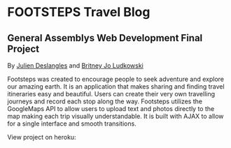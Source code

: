 # FOOTSTEPS Travel Blog

## General Assemblys Web Development Final Project

By [Julien Deslangles](https://github.com/jdeslangles) and [Britney Jo Ludkowski](https://github.com/britneyjo)

Footsteps was created to encourage people to seek adventure and explore our amazing earth. It is an application that makes sharing and finding travel itineraries easy and beautiful. Users can create their very own travelling journeys and record each stop along the way. Footsteps utilizes the GoogleMaps API to allow users to upload text and photos directly to the map making each trip visually understandable. It is built with AJAX to allow for a single interface and smooth transitions.

View project on heroku: